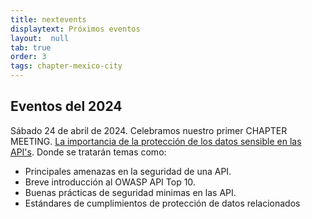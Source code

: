 ```yaml
---
title: nextevents
displaytext: Próximos eventos
layout:  null
tab: true
order: 3
tags: chapter-mexico-city
---
```


## Eventos del 2024

Sábado 24 de abril de 2024. Celebramos nuestro primer CHAPTER MEETING. [La importancia de la protección de los datos sensible en las API's](). Donde se tratarán temas como:
- Principales amenazas en la seguridad de una API.
- Breve introducción al OWASP API Top 10.
- Buenas prácticas de seguridad minimas en las API.
- Estándares de cumplimientos de protección de datos relacionados
